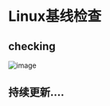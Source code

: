 # Linux基线检查
## checking
![image](https://github.com/si1ent-le/Linux-/blob/master/check.jpg)

## 持续更新....
